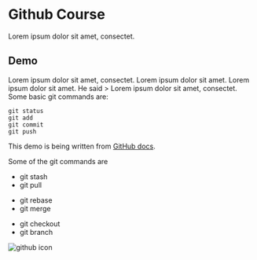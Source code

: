 # Github Course

Lorem ipsum dolor sit amet, consectet.

## Demo
Lorem ipsum dolor sit amet, consectet. Lorem ipsum dolor sit amet. Lorem ipsum dolor sit amet.
He said > Lorem ipsum dolor sit amet, consectet.
Some basic git commands are:
```
git status
git add
git commit
git push
```
This demo is being written from [GitHub docs](https://docs.github.com/en/get-started/writing-on-github/getting-started-with-writing-and-formatting-on-github/basic-writing-and-formatting-syntax).

Some of the git commands are
- git stash
- git pull
+ git rebase
+ git merge
* git checkout
* git branch

![github icon](https://images.app.goo.gl/KQovnckgFoNBqQgD9)